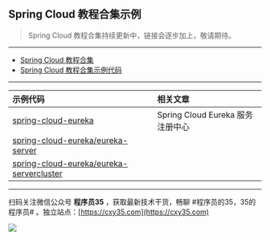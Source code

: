 ## Spring Cloud 教程合集示例

> Spring Cloud 教程合集持续更新中，链接会逐步加上，敬请期待。

---

- [Spring Cloud 教程合集](https://mp.weixin.qq.com/s/SBmcs2bxumhNz4kky1pl-A)
- [Spring Cloud 教程合集示例代码](https://github.com/cxy35/spring-cloud-samples)

---

|示例代码|相关文章|
|:-|:-|
|[spring-cloud-eureka](https://github.com/cxy35/spring-cloud-samples/tree/master/spring-boot-eureka)|Spring Cloud Eureka 服务注册中心|
|[spring-cloud-eureka/eureka-server](https://github.com/cxy35/spring-cloud-samples/tree/master/spring-cloud-eureka/eureka-server)||
|[spring-cloud-eureka/eureka-servercluster](https://github.com/cxy35/spring-cloud-samples/tree/master/spring-cloud-eureka/eureka-servercluster)||


---

扫码关注微信公众号 **程序员35** ，获取最新技术干货，畅聊 #程序员的35，35的程序员# 。独立站点：[https://cxy35.com](https://cxy35.com)

![](https://oscimg.oschina.net/oscnet/up-285838b9c516db5bb1ba760f292f2346078.JPEG)